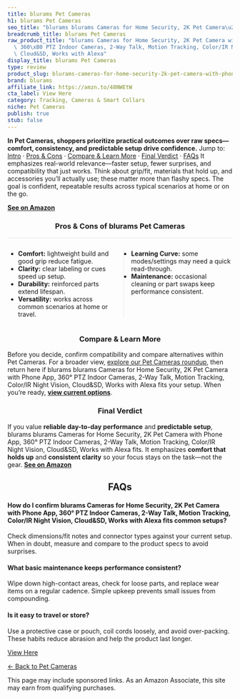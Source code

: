 ```yaml
---
title: blurams Pet Cameras
h1: blurams Pet Cameras
seo_title: "blurams blurams Cameras for Home Security, 2K Pet Camera\u2026"
breadcrumb_title: blurams Pet Cameras
raw_product_title: "blurams Cameras for Home Security, 2K Pet Camera with Phone App,\
  \ 360\xB0 PTZ Indoor Cameras, 2-Way Talk, Motion Tracking, Color/IR Night Vision,\
  \ Cloud&SD, Works with Alexa"
display_title: blurams Pet Cameras
type: review
product_slug: blurams-cameras-for-home-security-2k-pet-camera-with-phone-app-360-ptz-2ef6f4b0
brand: blurams
affiliate_link: https://amzn.to/48NWEtW
cta_label: View Here
category: Tracking, Cameras & Smart Collars
niche: Pet Cameras
publish: true
stub: false
---
```


<div id="intro" class="full-width"><p><strong>In Pet Cameras, shoppers prioritize practical outcomes over raw specs&mdash;comfort, consistency, and predictable setup drive confidence.</strong> Jump to: <a href="#intro">Intro</a> · <a href="#pros-cons">Pros &amp; Cons</a> · <a href="#compare-more">Compare &amp; Learn More</a> · <a href="#verdict">Final Verdict</a> · <a href="#faqs">FAQs</a> It emphasizes real-world relevance&mdash;faster setup, fewer surprises, and compatibility that just works. Think about grip/fit, materials that hold up, and accessories you’ll actually use; these matter more than flashy specs. The goal is confident, repeatable results across typical scenarios at home or on the go.</p><p><a href="https://amzn.to/48NWEtW" rel="nofollow sponsored noopener" target="_blank"><strong>See on Amazon</strong></a></p></div>
<h3 id="pros-cons" style="text-align:center;">Pros &amp; Cons of blurams Pet Cameras</h3>
<div class="pc-grid" style="display:grid;grid-template-columns:1fr 1fr;gap:16px;border-top:1px solid #e5e7eb;padding-top:12px;">
  <ul>
    <li><strong>Comfort:</strong> lightweight build and good grip reduce fatigue.</li>
    <li><strong>Clarity:</strong> clear labeling or cues speed up setup.</li>
    <li><strong>Durability:</strong> reinforced parts extend lifespan.</li>
    <li><strong>Versatility:</strong> works across common scenarios at home or travel.</li>
  </ul>
  <ul style="border-left:1px solid #e5e7eb;padding-left:16px;">
    <li><strong>Learning Curve:</strong> some modes/settings may need a quick read-through.</li>
    <li><strong>Maintenance:</strong> occasional cleaning or part swaps keep performance consistent.</li>
  </ul>
</div>


<h3 id="compare-more" style="text-align:center;">Compare &amp; Learn More</h3>
<p>Before you decide, confirm compatibility and compare alternatives within Pet Cameras. For a broader view, <a href="#">explore our Pet Cameras roundup</a>, then return here if blurams blurams Cameras for Home Security, 2K Pet Camera with Phone App, 360° PTZ Indoor Cameras, 2-Way Talk, Motion Tracking, Color/IR Night Vision, Cloud&SD, Works with Alexa fits your setup. When you’re ready, <a href="https://amzn.to/48NWEtW" rel="nofollow sponsored noopener" target="_blank"><strong>view current options</strong></a>.</p>

<h3 id="verdict" style="text-align:center;">Final Verdict</h3>
<p>If you value <strong>reliable day-to-day performance</strong> and <strong>predictable setup</strong>, blurams blurams Cameras for Home Security, 2K Pet Camera with Phone App, 360° PTZ Indoor Cameras, 2-Way Talk, Motion Tracking, Color/IR Night Vision, Cloud&SD, Works with Alexa fits. It emphasizes <strong>comfort that holds up</strong> and <strong>consistent clarity</strong> so your focus stays on the task&mdash;not the gear. <a href="https://amzn.to/48NWEtW" rel="nofollow sponsored noopener" target="_blank"><strong>See on Amazon</strong></a></p>

<h2 id="faqs" style="text-align:center;">FAQs</h2>
<h4><strong>How do I confirm blurams Cameras for Home Security, 2K Pet Camera with Phone App, 360° PTZ Indoor Cameras, 2-Way Talk, Motion Tracking, Color/IR Night Vision, Cloud&SD, Works with Alexa fits common setups?</strong></h4>
<p>Check dimensions/fit notes and connector types against your current setup. When in doubt, measure and compare to the product specs to avoid surprises.</p>
<h4><strong>What basic maintenance keeps performance consistent?</strong></h4>
<p>Wipe down high-contact areas, check for loose parts, and replace wear items on a regular cadence. Simple upkeep prevents small issues from compounding.</p>
<h4><strong>Is it easy to travel or store?</strong></h4>
<p>Use a protective case or pouch, coil cords loosely, and avoid over-packing. These habits reduce abrasion and help the product last longer.</p>

<p><a class="btn" href="https://amzn.to/48NWEtW" target="_blank" rel="nofollow sponsored noopener">View Here</a></p>
<p><a href="/roundups/tracking-cameras-smart-collars/pet-cameras/">← Back to Pet Cameras</a></p>
<aside class="disclosure">This page may include sponsored links. As an Amazon Associate, this site may earn from qualifying purchases.</aside>
